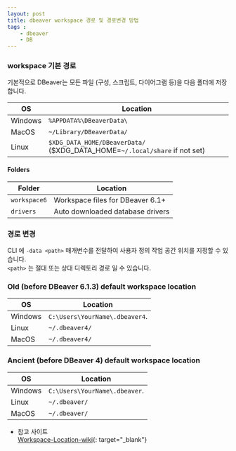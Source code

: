 ```yaml
---
layout: post
title: dbeaver workspace 경로 및 경로변경 방법
tags :
    - dbeaver
    - DB
---
```


### workspace 기본 경로
기본적으로 DBeaver는 모든 파일 (구성, 스크립트, 다이어그램 등)을 다음 폴더에 저장합니다.<br>

OS | Location
---|---
Windows | `%APPDATA%\DBeaverData\`
MacOS | `~/Library/DBeaverData/`
Linux | `$XDG_DATA_HOME/DBeaverData/` ($XDG_DATA_HOME=`~/.local/share` if not set)

#### Folders

Folder | Location
---|---
`workspace6` | Workspace files for DBeaver 6.1+
`drivers` | Auto downloaded database drivers

### 경로 변경
CLI 에  `-data <path>`  매개변수를 전달하여 사용자 정의 작업 공간 위치를 지정할 수 있습니다.<br>
`<path>` 는 절대 또는 상대 디렉토리 경로 일 수 있습니다.

### Old (before DBeaver 6.1.3) default workspace location

OS | Location
---|---
Windows | `C:\Users\YourName\.dbeaver4`.
Linux | `~/.dbeaver4/`
MacOS | `~/.dbeaver4/`

### Ancient (before DBeaver 4) default workspace location

OS | Location
---|---
Windows | `C:\Users\YourName\.dbeaver`.
Linux | `~/.dbeaver/`
MacOS | `~/.dbeaver/`
  
  
* 참고 사이트<br>
[Workspace-Location-wiki](https://github.com/dbeaver/dbeaver/wiki/Workspace-Location){: target="_blank"}